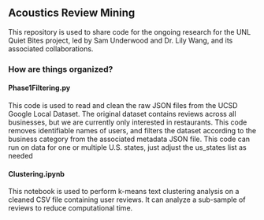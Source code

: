 ## Acoustics Review Mining
This repository is used to share code for the ongoing research for the UNL Quiet Bites project, led by Sam Underwood and Dr. Lily Wang, and its associated collaborations.

### How are things organized?
#### Phase1Filtering.py 
This code is used to read and clean the raw JSON files from the UCSD Google Local Dataset. The original dataset contains reviews across all businesses, but we are currently
only interested in restaurants. This code removes identifiable names of users, and filters the dataset according to the business category from the associated metadata JSON file. 
This code can run on data for one or multiple U.S. states, just adjust the us_states list as needed

#### Clustering.ipynb
This notebook is used to perform k-means text clustering analysis on a cleaned CSV file containing user reviews. It can analyze a sub-sample of reviews to reduce computational time.
